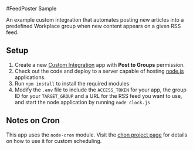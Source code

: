 #FeedPoster Sample

An example custom integration that automates posting new articles into a predefined Workplace group when new content appears on a given RSS feed. 

## Setup
1. Create a new [Custom Integration](https://developers.facebook.com/docs/workplace/custom-integrations) app with **Post to Groups** permission.
2. Check out the code and deploy to a server capable of hosting [node.js](https://nodejs.org) applications.
3. Run `npm install` to install the required modules
4. Modify the `.env` file to include the `ACCESS_TOKEN` for your app, the group ID for your `TARGET_GROUP` and a URL for the RSS feed you want to use, and start the node application by running `node clock.js`

## Notes on Cron
This app uses the `node-cron` module. Visit the [chon project page](https://github.com/ncb000gt/node-cron) for details on how to use it for custom scheduling.